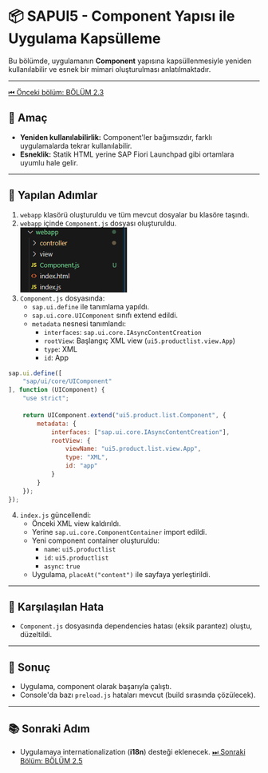 # 📦 SAPUI5 - Component Yapısı ile Uygulama Kapsülleme

Bu bölümde, uygulamanın **Component** yapısına kapsüllenmesiyle yeniden kullanılabilir ve esnek bir mimari oluşturulması anlatılmaktadır.

---
[⏮ Önceki bölüm: BÖLÜM 2.3](./BÖLÜM2.3%20.md)

## 🎯 Amaç

- **Yeniden kullanılabilirlik:** Component'ler bağımsızdır, farklı uygulamalarda tekrar kullanılabilir.
- **Esneklik:** Statik HTML yerine SAP Fiori Launchpad gibi ortamlara uyumlu hale gelir.

---

## 🔧 Yapılan Adımlar

1. `webapp` klasörü oluşturuldu ve tüm mevcut dosyalar bu klasöre taşındı.
2. `webapp` içinde `Component.js` dosyası oluşturuldu.
![](/Image/2/2.4/1.webapp_içeriği.png)
3. `Component.js` dosyasında:
    - `sap.ui.define` ile tanımlama yapıldı.
    - `sap.ui.core.UIComponent` sınıfı extend edildi.
    - `metadata` nesnesi tanımlandı:
        - `interfaces`: `sap.ui.core.IAsyncContentCreation`
        - `rootView`: Başlangıç XML view (`ui5.productlist.view.App`)
        - `type`: XML
        - `id`: App
```js
sap.ui.define([
    "sap/ui/core/UIComponent"
], function (UIComponent) {
    "use strict";

    return UIComponent.extend("ui5.product.list.Component", {
        metadata: {
            interfaces: ["sap.ui.core.IAsyncContentCreation"],
            rootView: {
                viewName: "ui5.product.list.view.App",
                type: "XML",
                id: "app"
            }
        }
    });
});

```

4. `index.js` güncellendi:
    - Önceki XML view kaldırıldı.
    - Yerine `sap.ui.core.ComponentContainer` import edildi.
    - Yeni component container oluşturuldu:
        - `name`: `ui5.productlist`
        - `id`: `ui5.productlist`
        - `async`: `true`
    - Uygulama, `placeAt("content")` ile sayfaya yerleştirildi.

---

## 🐛 Karşılaşılan Hata

- `Component.js` dosyasında dependencies hatası (eksik parantez) oluştu, düzeltildi.

---

## 📌 Sonuç

- Uygulama, component olarak başarıyla çalıştı.
- Console'da bazı `preload.js` hataları mevcut (build sırasında çözülecek).

---

## 📚 Sonraki Adım

- Uygulamaya internationalization (**i18n**) desteği eklenecek.
[⏭ Sonraki Bölüm: BÖLÜM 2.5](./BÖLÜM2.5%20.md)